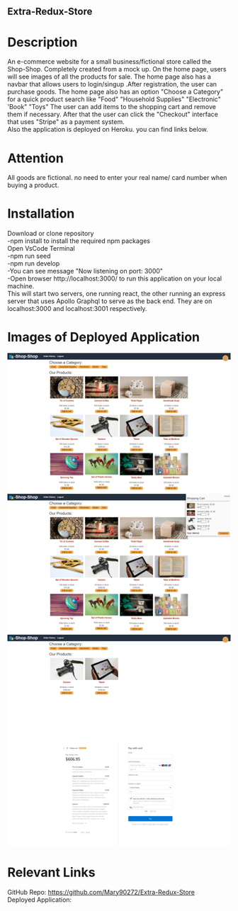 ## Extra-Redux-Store

# Description 
An e-commerce website for a small business/fictional store called the Shop-Shop.
Completely created from a mock up. 
On the home page, users will see images of all the products for sale. The home page also has a navbar that allows users to login/singup .After registration, the user can purchase goods. 
The home page also has an option  "Choose a Category" for a quick product search like "Food" "Household Supplies" "Electronic" 'Book" "Toys"
The user can add items to the shopping cart and remove them if necessary.  After that the user can click the "Checkout"  interface that uses "Stripe" as a payment system.
<br>
Also the application is deployed on Heroku. you can find links below.<br>

# Attention

All  goods are fictional. no need to enter your real name/ card number when buying a product. 

# Installation

Download or clone repository<br>
-npm install to install the required npm packages<br>
Open VsCode Terminal<br>
-npm run seed<br>
-npm run develop <br>
-You can see message "Now listening on port: 3000"<br>
-Open browser http://localhost:3000/ to run this application on your local machine.<br>
This will start two  servers, one running react, the other running an express server that uses Apollo Graphql to serve as the back end. They are on localhost:3000 and localhost:3001 respectively.

# Images of Deployed Application
![alt text](assets/screencapture-localhost-3000-2023-03-21-20_02_16.png)
![alt text](assets/screencapture-localhost-3000-2023-03-21-20_02_49.png)
![alt text](assets/screencapture-localhost-3000-2023-03-21-20_03_52.png)
![alt text](assets/screencapture-checkout-stripe-c-pay-cs-test-b1WArB63UbyyuTpG1sfjpgro3TkDNLUim0dQPY10sS7kwedyo8Teb7PVE5-2023-03-21-20_03_12.png)


# Relevant Links

GitHub Repo: https://github.com/Mary90272/Extra-Redux-Store
<br>
Deployed Application:
